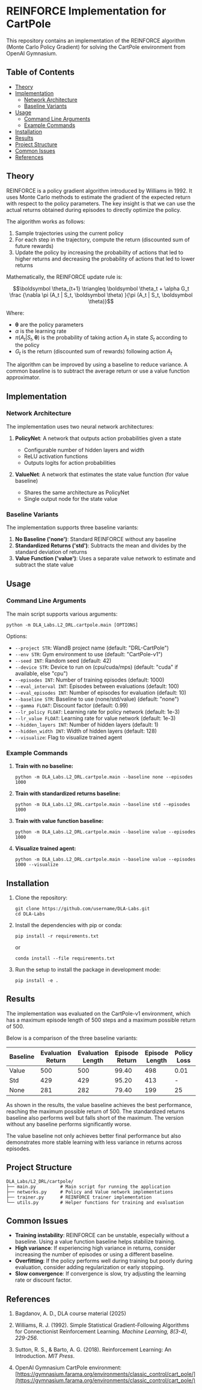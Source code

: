# REINFORCE Implementation for CartPole

This repository contains an implementation of the REINFORCE algorithm (Monte Carlo Policy Gradient) for solving the CartPole environment from OpenAI Gymnasium.

## Table of Contents

- [Theory](#theory)
- [Implementation](#implementation)
  - [Network Architecture](#network-architecture)
  - [Baseline Variants](#baseline-variants)
- [Usage](#usage)
  - [Command Line Arguments](#command-line-arguments)
  - [Example Commands](#example-commands)
- [Installation](#installation)
- [Results](#results)
- [Project Structure](#project-structure)
- [Common Issues](#common-issues)
- [References](#references)

## Theory

REINFORCE is a policy gradient algorithm introduced by Williams in 1992. It uses Monte Carlo methods to estimate the gradient of the expected return with respect to the policy parameters. The key insight is that we can use the actual returns obtained during episodes to directly optimize the policy.

The algorithm works as follows:

1. Sample trajectories using the current policy
2. For each step in the trajectory, compute the return (discounted sum of future rewards)
3. Update the policy by increasing the probability of actions that led to higher returns and decreasing the probability of actions that led to lower returns

Mathematically, the REINFORCE update rule is:

$$\boldsymbol \theta_{t+1} \triangleq \boldsymbol \theta_t + \alpha G_t \frac {\nabla \pi (A_t | S_t, \boldsymbol \theta) }{\pi (A_t | S_t, \boldsymbol \theta)}$$

Where:
- $\boldsymbol \theta$ are the policy parameters
- $\alpha$ is the learning rate
- $\pi(A_t|S_t, \boldsymbol \theta)$ is the probability of taking action $A_t$ in state $S_t$ according to the policy
- $G_t$ is the return (discounted sum of rewards) following action $A_t$

The algorithm can be improved by using a baseline to reduce variance. A common baseline is to subtract the average return or use a value function approximator.

## Implementation

### Network Architecture

The implementation uses two neural network architectures:

1. **PolicyNet**: A network that outputs action probabilities given a state
   - Configurable number of hidden layers and width
   - ReLU activation functions
   - Outputs logits for action probabilities

2. **ValueNet**: A network that estimates the state value function (for value baseline)
   - Shares the same architecture as PolicyNet
   - Single output node for the state value

### Baseline Variants

The implementation supports three baseline variants:

1. **No Baseline ('none')**: Standard REINFORCE without any baseline
2. **Standardized Returns ('std')**: Subtracts the mean and divides by the standard deviation of returns
3. **Value Function ('value')**: Uses a separate value network to estimate and subtract the state value

## Usage

### Command Line Arguments

The main script supports various arguments:

```
python -m DLA_Labs.L2_DRL.cartpole.main [OPTIONS]
```

Options:

- `--project STR`: WandB project name (default: "DRL-CartPole")
- `--env STR`: Gym environment to use (default: "CartPole-v1")
- `--seed INT`: Random seed (default: 42)
- `--device STR`: Device to run on (cpu/cuda/mps) (default: "cuda" if available, else "cpu")
- `--episodes INT`: Number of training episodes (default: 1000)
- `--eval_interval INT`: Episodes between evaluations (default: 100)
- `--eval_episodes INT`: Number of episodes for evaluation (default: 10)
- `--baseline STR`: Baseline to use (none/std/value) (default: "none")
- `--gamma FLOAT`: Discount factor (default: 0.99)
- `--lr_policy FLOAT`: Learning rate for policy network (default: 1e-3)
- `--lr_value FLOAT`: Learning rate for value network (default: 1e-3)
- `--hidden_layers INT`: Number of hidden layers (default: 1)
- `--hidden_width INT`: Width of hidden layers (default: 128)
- `--visualize`: Flag to visualize trained agent

### Example Commands

1. **Train with no baseline:**

   ```
   python -m DLA_Labs.L2_DRL.cartpole.main --baseline none --episodes 1000
   ```

2. **Train with standardized returns baseline:**

   ```
   python -m DLA_Labs.L2_DRL.cartpole.main --baseline std --episodes 1000
   ```

3. **Train with value function baseline:**

   ```
   python -m DLA_Labs.L2_DRL.cartpole.main --baseline value --episodes 1000
   ```

4. **Visualize trained agent:**

   ```
   python -m DLA_Labs.L2_DRL.cartpole.main --baseline value --episodes 1000 --visualize
   ```

## Installation

1. Clone the repository:

   ```
   git clone https://github.com/username/DLA-Labs.git
   cd DLA-Labs
   ```

2. Install the dependencies with pip or conda:

   ```
   pip install -r requirements.txt
   ```
   
   or
   
   ```
   conda install --file requirements.txt
   ```

3. Run the setup to install the package in development mode:

   ```
   pip install -e .
   ```

## Results

The implementation was evaluated on the CartPole-v1 environment, which has a maximum episode length of 500 steps and a maximum possible return of 500.

Below is a comparison of the three baseline variants:

| Baseline | Evaluation Return | Evaluation Length | Episode Return | Episode Length | Policy Loss |
|----------|-------------------|-------------------|----------------|----------------|-------------|
| Value    | 500               | 500               | 99.40          | 498            | 0.01        |
| Std      | 429               | 429               | 95.20          | 413            | -           |
| None     | 281               | 282               | 79.40          | 199            | 25          |

As shown in the results, the value baseline achieves the best performance, reaching the maximum possible return of 500. The standardized returns baseline also performs well but falls short of the maximum. The version without any baseline performs significantly worse.

The value baseline not only achieves better final performance but also demonstrates more stable learning with less variance in returns across episodes.

## Project Structure

```
DLA_Labs/L2_DRL/cartpole/
├── main.py         # Main script for running the application
├── networks.py     # Policy and Value network implementations
├── trainer.py      # REINFORCE trainer implementation
└── utils.py        # Helper functions for training and evaluation
```

## Common Issues

- **Training instability**: REINFORCE can be unstable, especially without a baseline. Using a value function baseline helps stabilize training.
- **High variance**: If experiencing high variance in returns, consider increasing the number of episodes or using a different baseline.
- **Overfitting**: If the policy performs well during training but poorly during evaluation, consider adding regularization or early stopping.
- **Slow convergence**: If convergence is slow, try adjusting the learning rate or discount factor.

## References

1. Bagdanov, A. D., DLA course material (2025)

2. Williams, R. J. (1992). Simple Statistical Gradient-Following Algorithms for Connectionist Reinforcement Learning. _Machine Learning, 8(3-4), 229-256_.

3. Sutton, R. S., & Barto, A. G. (2018). Reinforcement Learning: An Introduction. _MIT Press_.

4. OpenAI Gymnasium CartPole environment: [https://gymnasium.farama.org/environments/classic_control/cart_pole/](https://gymnasium.farama.org/environments/classic_control/cart_pole/)
